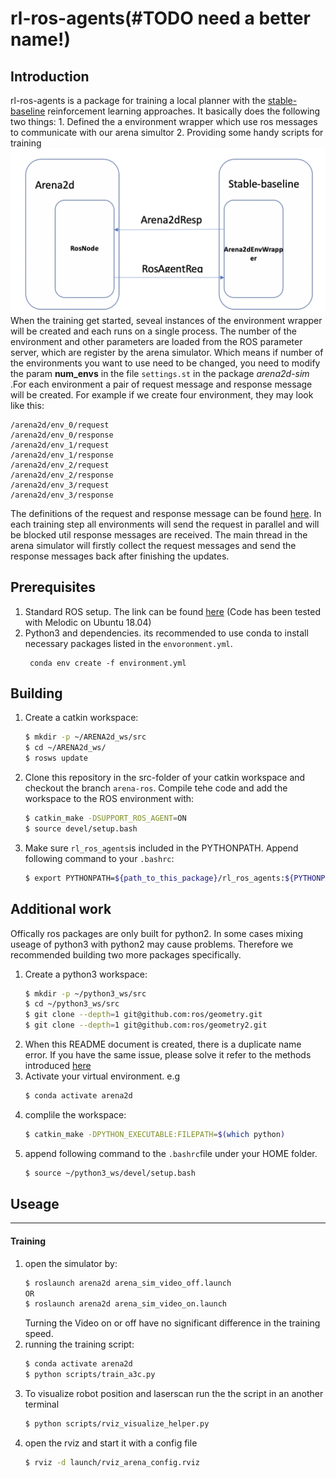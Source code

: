 # rl-ros-agents(#TODO need a better name!)
## Introduction
rl-ros-agents is a package for training a local planner with the [stable-baseline](https://github.com/hill-a/stable-baselines) reinforcement learning approaches. It basically does the following two things:
    1. Defined the a environment wrapper which use ros messages to communicate with our arena simultor 
    2. Providing some handy scripts for training
![Working manner](/img/Working_manner_rl_ros_agent.png)
When the training get started, seveal instances of the environment wrapper will be created and each runs on a single process. The number of the environment and other parameters are loaded from the ROS parameter server, which are register by the arena simulator. Which means if number of the environments you want to use need to be changed, you need to modify the param **num_envs** in the file `settings.st` in the package *arena2d-sim*  .For each environment a pair of request message and response message will be created. For example if we create four environment, they may look like this:
```
/arena2d/env_0/request
/arena2d/env_0/response
/arena2d/env_1/request
/arena2d/env_1/response
/arena2d/env_2/request
/arena2d/env_2/response
/arena2d/env_3/request
/arena2d/env_3/response
```
The definitions of the request and response message can be found [here](../arena2d_msgs/msg). In each training step all environments will send the request in parallel and will be blocked util response messages are received. The main thread in the arena simulator will firstly collect the request messages and send the response messages back after finishing the updates.

## Prerequisites
1. Standard ROS setup. The link can be found [here](http://wiki.ros.org/melodic/Installation/Ubuntu) (Code has been tested with Melodic on Ubuntu 18.04)
2. Python3 and dependencies. its recommended to use conda to install necessary packages listed in the `envoronment.yml`.
    ```
     conda env create -f environment.yml
    ```
## Building
1. Create a catkin workspace:
    ```bash
    $ mkdir -p ~/ARENA2d_ws/src
    $ cd ~/ARENA2d_ws/
    $ rosws update
    ```
2. Clone this repository in the src-folder of your catkin workspace and checkout the branch `arena-ros`. Compile tehe code and add the workspace to the ROS environment with:
    ```bash
    $ catkin_make -DSUPPORT_ROS_AGENT=ON
    $ source devel/setup.bash
    ```
3. Make sure `rl_ros_agents`is included in the PYTHONPATH. Append following command to your `.bashrc`:
    ```bash
    $ export PYTHONPATH=${path_to_this_package}/rl_ros_agents:${PYTHONPATH}
    ```
## Additional work
Offically ros packages are only built for python2. In some cases mixing useage of python3 with python2 may cause problems. Therefore we recommended building two more packages specifically.
1. Create a python3 workspace:
    ```bash
    $ mkdir -p ~/python3_ws/src
    $ cd ~/python3_ws/src
    $ git clone --depth=1 git@github.com:ros/geometry.git
    $ git clone --depth=1 git@github.com:ros/geometry2.git
    ``` 
2. When this README document is created, there is a duplicate name error. If you have the same issue, please solve it 
refer to the methods introduced [here](https://github.com/ros/geometry/issues/213#issuecomment-643552794)
3. Activate your virtual environment. e.g
    ```bash
    $ conda activate arena2d
    ```
4. complile the workspace:
    ```bash
    $ catkin_make -DPYTHON_EXECUTABLE:FILEPATH=$(which python)
    ```
5. append following command to the `.bashrc`file under your HOME folder.
    ```bash
    $ source ~/python3_ws/devel/setup.bash
    ```

## Useage
---
#### Training
1. open the simulator by:
    ```bash
    $ roslaunch arena2d arena_sim_video_off.launch
    OR
    $ roslaunch arena2d arena_sim_video_on.launch 
    ```
    Turning the Video on or off have no significant difference in the training speed.
2. running the training script:
    ```bash
    $ conda activate arena2d
    $ python scripts/train_a3c.py
    ```
3. To visualize robot position and laserscan run the the script in an another terminal
    ```bash
    $ python scripts/rviz_visualize_helper.py
    ```
4. open the rviz and start it with a config file
    ```bash
    $ rviz -d launch/rviz_arena_config.rviz
    ```